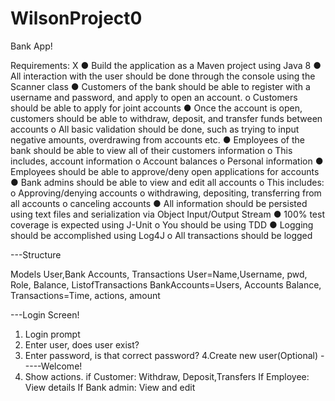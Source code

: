 # WilsonProject0
Bank App!

Requirements:
 X ●	Build the application as a Maven project using Java 8
  ●	All interaction with the user should be done through the console using the Scanner class
  ●	Customers of the bank should be able to register with a username and password, and apply to open an account.
    o	Customers should be able to apply for joint accounts
  ●	Once the account is open, customers should be able to withdraw, deposit, and transfer funds between accounts
    o	All basic validation should be done, such as trying to input negative amounts, overdrawing from accounts etc.
  ●	Employees of the bank should be able to view all of their customers information
    o	This includes, account information
    o	Account balances
    o	Personal information
  ●	Employees should be able to approve/deny open applications for accounts
  ●	Bank admins should be able to view and edit all accounts
    o	This includes:
    o	Approving/denying accounts
    o	withdrawing, depositing, transferring from all accounts
    o	canceling accounts
  ●	All information should be persisted using text files and serialization via Object Input/Output Stream
  ●	100% test coverage is expected using J-Unit
    o	You should be using TDD
  ●	Logging should be accomplished using Log4J
    o	All transactions should be logged

---Structure

Models 
User,Bank Accounts, Transactions
User=Name,Username, pwd, Role, Balance, ListofTransactions
BankAccounts=Users, Accounts Balance,
Transactions=Time, actions, amount

---Login Screen!
1. Login prompt
2. Enter user, does user exist?
3. Enter password, is that correct password?
   4.Create new user(Optional)
-----Welcome!
1. Show actions.
  if Customer: Withdraw, Deposit,Transfers 
   If Employee: View details
   If Bank admin: View and edit